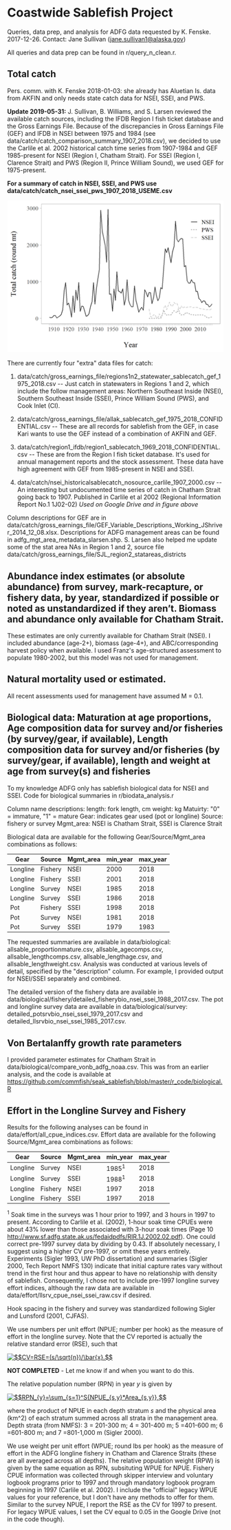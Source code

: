 # Coastwide Sablefish Project

Queries, data prep, and analysis for ADFG data requested by K. Fenske. 2017-12-26. Contact: Jane Sullivan (jane.sullivan1@alaska.gov)

All queries and data prep can be found in r/query_n_clean.r. 

## Total catch 

Pers. comm. with K. Fenske 2018-01-03: she already has Aluetian Is. data from AKFIN and only needs state catch data for NSEI, SSEI, and PWS. 

**Update 2019-05-31:** J. Sullivan, B. Williams, and S. Larsen reviewed the available catch sources, including the IFDB Region I fish ticket database and the Gross Earnings File. Because of the discrepancies in Gross Earnings File (GEF) and IFDB in NSEI between 1975 and 1984
(see data/catch/catch_comparison_summary_1907_2018.csv), we decided to use the
Carlile et al. 2002 historical catch time series from 1907-1984 and GEF
1985-present for NSEI (Region I, Chatham Strait). For SSEI (Region I, Clarence Strait) and  PWS (Region II, Prince William Sound), we used GEF for 1975-present. 

**For a summary of catch in NSEI, SSEI, and PWS use data/catch/catch_nsei_ssei_pws_1907_2018_USEME.csv**

![alt text](https://github.com/commfish/coastwide_sablefish_project/blob/master/total_catch_1907_2018.png)

There are currently four "extra" data files for catch:

1.  data/catch/gross_earnings_file/regions1n2_statewater_sablecatch_gef_1975_2018.csv -- Just catch in statewaters in Regions 1 and 2, which include the follow management areas: Northern Southeast Inside (NSEI), Southern Southeast Inside (SSEI), Prince William Sound (PWS), and Cook Inlet (CI).

2.  data/catch/gross_earnings_file/allak_sablecatch_gef_1975_2018_CONFIDENTIAL.csv -- These are all records for sablefish from the GEF, in case Kari wants to use the GEF instead of a combination of AKFIN and GEF. 

3.  data/catch/region1_ifdb/region1_sablecatch_1969_2018_CONFIDENTIAL.csv -- These are from the Region I fish ticket database. It's used for annual management reports and the stock assessment. These data have high agreement with GEF from 1985-present in NSEI and SSEI.

4.  data/catch/nsei_historicalsablecatch_nosource_carlile_1907_2000.csv -- An interesting but undocumented time series of catch in Chatham Strait going back to 1907. Published in Carlile et al 2002 (Regional Information Report No.1 1J02-02) *Used on Google Drive and in figure above*

Column descriptions for GEF are in data/catch/gross_earnings_file/GEF_Variable_Descriptions_Working_JShriver_2014_12_08.xlsx. Descriptions for ADFG management areas can be found in adfg_mgt_area_metadata_slarsen.shp. S. Larsen also helped me update some of the stat area NAs in Region 1 and 2, source file data/catch/gross_earnings_file/SJL_region2_statareas_districts

## Abundance index estimates (or absolute abundance) from survey, mark-recapture, or fishery data, by year, standardized if possible or noted as unstandardized if they aren’t. Biomass and abundance only available for Chatham Strait.

These estimates are only currently available for Chatham Strait (NSEI). I included abundance (age-2+), biomass (age-4+), and ABC/corresponding harvest policy when available. I used Franz's age-structured assessment to populate 1980-2002, but this model was not used for management. 

## Natural mortality used or estimated. 

All recent assessments used for management have assumed M = 0.1. 

## Biological data: Maturation at age proportions, Age composition data for survey and/or fisheries (by survey/gear, if available), Length composition data for survey and/or fisheries (by survey/gear, if available), length and weight at age from survey(s) and fisheries

To my knowledge ADFG only has sablefish biological data for NSEI and SSEI. Code for biological summaries in r/biodata_analysis.r

Column name descriptions:
length: fork length, cm 
weight: kg 
Matuirty: "0" = immature, "1" = mature
Gear: indicates gear used (pot or longline)
Source: fishery or survey
Mgmt_area: NSEI is Chatham Strait, SSEI is Clarence Strait

Biological data are available for the following Gear/Source/Mgmt_area combinations as follows:

|      Gear|  Source| Mgmt_area| min_year| max_year|
|----------|--------|----------|---------|---------|
|  Longline| Fishery|      NSEI|     2000|     2018|
|  Longline| Fishery|      SSEI|     2001|     2018|
|  Longline|  Survey|      NSEI|     1985|     2018|
|  Longline|  Survey|      SSEI|     1986|     2018|
|       Pot| Fishery|      SSEI|     1998|     2018|
|       Pot|  Survey|      NSEI|     1981|     2018|
|       Pot|  Survey|      SSEI|     1979|     1983|

The requested summaries are available in data/biological: allsable_proportionmature.csv, allsable_agecomps.csv, allsable_lengthcomps.csv, allsable_lengthage.csv, and allsable_lengthweight.csv. Analysis was conducted at various levels of detail, specified by the "description" column. For example, I provided output for NSEI/SSEI separately and combined.

The detailed version of the fishery data are available in data/biological/fishery/detailed_fisherybio_nsei_ssei_1988_2017.csv.  The pot and longline survey data are available in data/biological/survey: detailed_potsrvbio_nsei_ssei_1979_2017.csv and detailed_llsrvbio_nsei_ssei_1985_2017.csv.

## Von Bertalanffy growth rate parameters

I provided parameter estimates for Chatham Strait in data/biological/compare_vonb_adfg_noaa.csv. This was from an earlier analysis, and the code is available at https://github.com/commfish/seak_sablefish/blob/master/r_code/biological.R 

## Effort in the Longline Survey and Fishery

Results for the following analyses can be found in data/effort/all_cpue_indices.csv. Effort data are available for the following Source/Mgmt_area combinations as follows:

|      Gear|  Source| Mgmt_area| min_year| max_year|
|----------|--------|----------|---------|---------|
|  Longline|  Survey|      NSEI|    1985<sup>1</sup>|     2018|         
|  Longline|  Survey|      SSEI|    1988<sup>1</sup>|     2018|
|  Longline| Fishery|      NSEI|     1997|     2018|
|  Longline| Fishery|      SSEI|     1997|     2018|

<sup>1</sup> Soak time in the surveys was 1 hour prior to 1997, and 3 hours in 1997 to present. According to Carlile et al. (2002), 1-hour soak time CPUEs were about 43% lower than those associated with 3-hour soak times (Page 10 http://www.sf.adfg.state.ak.us/fedaidpdfs/RIR.1J.2002.02.pdf). One could correct pre-1997 survey data by dividing by 0.43. If absolutely necessary, I suggest using a higher CV pre-1997, or omit these years entirely. Experiments (Sigler 1993, UW PhD dissertation) and summaries (Sigler 2000, Tech Report NMFS 130) indicate that initial capture rates vary without trend in the first hour and thus appear to have no relationship with density of sablefish. Consequently, I chose not to include pre-1997 longline survey effort indices, although the raw data are available in data/effort/llsrv_cpue_nsei_ssei_raw.csv if desired.

Hook spacing in the fishery and survey was standardized following Sigler and Lunsford (2001, CJFAS).

We use numbers per unit effort (NPUE; number per hook) as the measure of effort in the longline survey. Note that the CV reported is actually the relative standard error (RSE), such that

<a href="https://www.codecogs.com/eqnedit.php?latex=$$CV=RSE=(s/\sqrt{n})/\bar{x}.$$" target="_blank"><img src="https://latex.codecogs.com/gif.latex?$$CV=RSE=(s/\sqrt{n})/\bar{x}.$$" title="$$CV=RSE=(s/\sqrt{n})/\bar{x}.$$" /></a>

**NOT COMPLETED** - Let me know if and when you want to do this.

The relative population number (RPN) in year $y$ is given by

<a href="https://www.codecogs.com/eqnedit.php?latex=$$RPN_{y}=\sum_{s=1}^S{NPUE_{s,y}*Area_{s,y}},$$" target="_blank"><img src="https://latex.codecogs.com/gif.latex?$$RPN_{y}=\sum_{s=1}^S{NPUE_{s,y}*Area_{s,y}},$$" title="$$RPN_{y}=\sum_{s=1}^S{NPUE_{s,y}*Area_{s,y}},$$" /></a>

where the product of NPUE in each depth stratum $s$ and the physical area (km^2) of each stratum summed across all strata in the management area. Depth strata (from NMFS): 3 = 201-300 m; 4 = 301-400 m; 5 =401-600 m; 6 =601-800 m; and 7 =801-1,000 m (Sigler 2000).

We use weight per unit effort (WPUE; round lbs per hook) as the measure of effort in the ADFG longline fishery in Chatham and Clarence Straits (these are all averaged across all depths). The relative population weight (RPW) is given by the same equation as RPN, subsituting WPUE for NPUE. Fishery CPUE information was collected through skipper interview and voluntary logbook programs prior to 1997 and through mandatory logbook program beginning in 1997 (Carlile et al. 2002). I include the "official" legacy WPUE values for your reference, but I don't have any methods to offer for them. Similar to the survey NPUE, I report the RSE as the CV for 1997 to present. For legacy WPUE values, I set the CV equal to 0.05 in the Google Drive (not in the code though).
